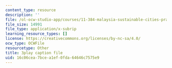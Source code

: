 ```yaml
---
content_type: resource
description: ''
file: /ol-ocw-studio-app/courses/11-384-malaysia-sustainable-cities-practicum-spring-2018/16c06cea7bcea1ef0fda64646c7575e9_IlkbvrpAbPU.srt
file_size: 14991
file_type: application/x-subrip
learning_resource_types: []
license: https://creativecommons.org/licenses/by-nc-sa/4.0/
ocw_type: OCWFile
resourcetype: Other
title: 3play caption file
uid: 16c06cea-7bce-a1ef-0fda-64646c7575e9
---
```

